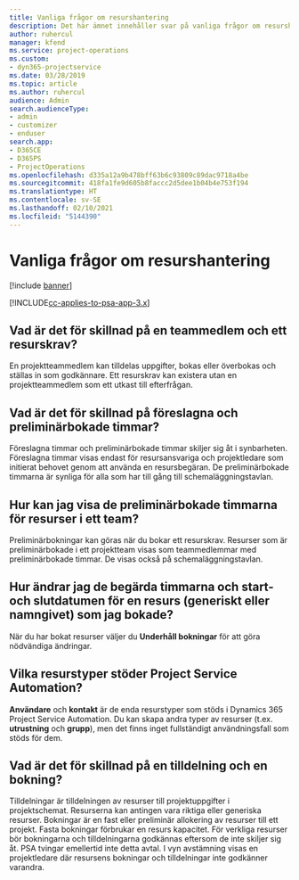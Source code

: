 ```yaml
---
title: Vanliga frågor om resurshantering
description: Det här ämnet innehåller svar på vanliga frågor om resurshantering.
author: ruhercul
manager: kfend
ms.service: project-operations
ms.custom:
- dyn365-projectservice
ms.date: 03/28/2019
ms.topic: article
ms.author: ruhercul
audience: Admin
search.audienceType:
- admin
- customizer
- enduser
search.app:
- D365CE
- D365PS
- ProjectOperations
ms.openlocfilehash: d335a12a9b478bff63b6c93809c89dac9718a4be
ms.sourcegitcommit: 418fa1fe9d605b8faccc2d5dee1b04b4e753f194
ms.translationtype: HT
ms.contentlocale: sv-SE
ms.lasthandoff: 02/10/2021
ms.locfileid: "5144390"
---
```

# <a name="resource-management-faq"></a>Vanliga frågor om resurshantering

[!include [banner](../includes/psa-now-project-operations.md)]

[!INCLUDE[cc-applies-to-psa-app-3.x](../includes/cc-applies-to-psa-app-3x.md)]

## <a name="what-is-the-difference-between-a-team-member-and-a-resource-requirement"></a>Vad är det för skillnad på en teammedlem och ett resurskrav?

En projektteammedlem kan tilldelas uppgifter, bokas eller överbokas och ställas in som godkännare. Ett resurskrav kan existera utan en projektteammedlem som ett utkast till efterfrågan. 

## <a name="what-is-the-difference-between-proposed-and-soft-booked-hours"></a>Vad är det för skillnad på föreslagna och preliminärbokade timmar?

Föreslagna timmar och preliminärbokade timmar skiljer sig åt i synbarheten. Föreslagna timmar visas endast för resursansvariga och projektledare som initierat behovet genom att använda en resursbegäran. De preliminärbokade timmarna är synliga för alla som har till gång till schemaläggningstavlan.

## <a name="how-can-i-see-the-soft-booked-hours-for-resources-on-a-team"></a>Hur kan jag visa de preliminärbokade timmarna för resurser i ett team?

Preliminärbokningar kan göras när du bokar ett resurskrav. Resurser som är preliminärbokade i ett projektteam visas som teammedlemmar med preliminärbokade timmar. De visas också på schemaläggningstavlan.

## <a name="how-do-i-change-the-required-hours-and-the-start-and-end-dates-for-a-resource-generic-or-named-that-i-booked"></a>Hur ändrar jag de begärda timmarna och start- och slutdatumen för en resurs (generiskt eller namngivet) som jag bokade?

När du har bokat resurser väljer du **Underhåll bokningar** för att göra nödvändiga ändringar.

## <a name="what-resources-types-does-project-service-automation-support"></a>Vilka resurstyper stöder Project Service Automation?

**Användare** och **kontakt** är de enda resurstyper som stöds i Dynamics 365 Project Service Automation. Du kan skapa andra typer av resurser (t.ex. **utrustning** och **grupp**), men det finns inget fullständigt användningsfall som stöds för dem.

## <a name="what-is-the-difference-between-an-assignment-and-a-booking"></a>Vad är det för skillnad på en tilldelning och en bokning?

Tilldelningar är tilldelningen av resurser till projektuppgifter i projektschemat. Resurserna kan antingen vara riktiga eller generiska resurser. Bokningar är en fast eller preliminär allokering av resurser till ett projekt. Fasta bokningar förbrukar en resurs kapacitet. För verkliga resurser bör bokningarna och tilldelningarna godkännas eftersom de inte skiljer sig åt. PSA tvingar emellertid inte detta avtal. I vyn avstämning visas en projektledare där resursens bokningar och tilldelningar inte godkänner varandra.
